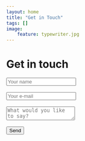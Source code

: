 ```yaml
---
layout: home
title: "Get in Touch"
tags: []
image:
    feature: typewriter.jpg
---
```


<div class="container">
<h1>Get in touch</h1>
<form class="contact-form" action="https://getsimpleform.com/messages?form_api_token=daf90d398adc7c017664037ee4c391c2" method="post">
<!-- the redirect_to is optional, the form will redirect to the referrer on submission -->
<input type='hidden' name='redirect_to' value='http://gregbabb.com/thank-you' />
<input type='text' name='name' placeholder='Your name' required /><br>
<br>
<input type='email' name='email' placeholder='Your e-mail' required /><br>
<br>
<textarea name='message' placeholder='What would you like to say?'></textarea><br>
<br>
<input type='submit' value='Send' />
</form>
</div>
